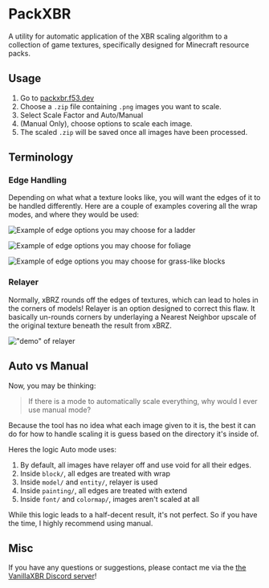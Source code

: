 # PackXBR
A utility for automatic application of the XBR scaling algorithm to a collection of game textures, specifically designed for Minecraft resource packs.

## Usage
1. Go to [packxbr.f53.dev](https://packxbr.f53.dev/)
2. Choose a `.zip` file containing `.png` images you want to scale.
3. Select Scale Factor and Auto/Manual
4. (Manual Only), choose options to scale each image.
5. The scaled `.zip` will be saved once all images have been processed.

## Terminology
### Edge Handling
Depending on what what a texture looks like, you will want the edges of it to be handled differently. Here are a couple of examples covering all the wrap modes, and where they would be used:

![Example of edge options you may choose for a ladder](https://cdn.discordapp.com/attachments/821452669771972608/977375979297181696/Ladder.png)

![Example of edge options you may choose for foliage](https://cdn.discordapp.com/attachments/821452669771972608/977375979934728192/Acacia_Sapling.png)

![Example of edge options you may choose for grass-like blocks](https://cdn.discordapp.com/attachments/821452669771972608/977375980928765973/Warped_Nylium_Side.png)

### Relayer
Normally, xBRZ rounds off the edges of textures, which can lead to holes in the corners of models! Relayer is an option designed to correct this flaw. It basically un-rounds corners by underlaying a Nearest Neighbor upscale of the original texture beneath the result from xBRZ.

!["demo" of relayer](https://cdn.discordapp.com/attachments/1082142594567516160/1115407857114951700/image.png)

## Auto vs Manual

Now, you may be thinking:
> If there is a mode to automatically scale everything, why would I ever use manual mode?

Because the tool has no idea what each image given to it is, the best it can do for how to handle scaling it is guess based on the directory it's inside of.

Heres the logic Auto mode uses:
1. By default, all images have relayer off and use void for all their edges.
2. Inside `block/`, all edges are treated with wrap
3. Inside `model/` and `entity/`, relayer is used
4. Inside `painting/`, all edges are treated with extend
5. Inside `font/` and `colormap/`, images aren't scaled at all

While this logic leads to a half-decent result, it's not perfect. So if you have the time, I highly recommend using manual.

## Misc
If you have any questions or suggestions, please contact me via the [the VanillaXBR Discord server](https://discord.com/invite/8N4xzej)!
